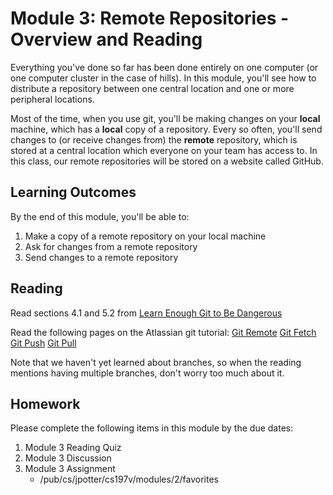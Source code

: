 # Module 3: Remote Repositories - Overview and Reading
Everything you've done so far has been done entirely on one computer (or one computer cluster in the case of hills). In this module, you'll see how to distribute a repository between one central location and one or more peripheral locations.

Most of the time, when you use git, you'll be making changes on your __local__ machine, which has a __local__ copy of a repository. Every so often, you'll send changes to (or receive changes from) the __remote__ repository, which is stored at a central location which everyone on your team has access to. In this class, our remote repositories will be stored on a website called GitHub.

## Learning Outcomes
By the end of this module, you'll be able to:

1.  Make a copy of a remote repository on your local machine
2.  Ask for changes from a remote repository
3.  Send changes to a remote repository


## Reading
Read sections 4.1 and 5.2 from [Learn Enough Git to Be Dangerous](https://www.learnenough.com/git-tutorial)

Read the following pages on the Atlassian git tutorial:
[Git Remote](https://www.atlassian.com/git/tutorials/syncing)
[Git Fetch](https://www.atlassian.com/git/tutorials/syncing/git-fetch)
[Git Push](https://www.atlassian.com/git/tutorials/syncing/git-push)
[Git Pull](https://www.atlassian.com/git/tutorials/syncing/git-pull)

Note that we haven't yet learned about branches, so when the reading mentions having multiple branches, don't worry too much about it.

## Homework
Please complete the following items in this module by the due dates:

1.  Module 3 Reading Quiz
2.  Module 3 Discussion
3.  Module 3 Assignment
    * /pub/cs/jpotter/cs197v/modules/2/favorites